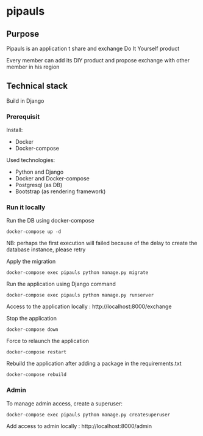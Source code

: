 # pipauls

## Purpose

Pipauls is an application t share and exchange Do It Yourself product

Every member can add its DIY product and propose exchange with other member in his region

## Technical stack

Build in Django

### Prerequisit

Install:
* Docker
* Docker-compose

Used technologies:
* Python and Django
* Docker and Docker-compose
* Postgresql (as DB)
* Bootstrap (as rendering framework)

### Run it locally

Run the DB using docker-compose

````shell script
docker-compose up -d
````
NB: perhaps the first execution will failed because of the delay to create the database instance, please retry

Apply the migration

````shell script
docker-compose exec pipauls python manage.py migrate
````

Run the application using Django command

````shell script
docker-compose exec pipauls python manage.py runserver
````

Access to the application locally : http://localhost:8000/exchange

Stop the application

````shell script
docker-compose down
````

Force to relaunch the application

````shell script
docker-compose restart
````

Rebuild the application after adding a package in the requirements.txt

````shell script
docker-compose rebuild
````

### Admin

To manage admin access, create a superuser:

````shell script
docker-compose exec pipauls python manage.py createsuperuser
````

Add access to admin locally : http://localhost:8000/admin

